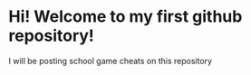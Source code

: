 # Hi! Welcome to my first github repository!
I will be posting school game cheats on this repository
